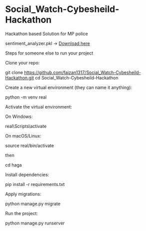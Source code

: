 # Social_Watch-Cybesheild-Hackathon
Hackathon based Solution for MP police

sentiment_analyzer.pkl → [Download here](https://drive.google.com/file/d/1RgnEZ_HbqgFf2eBwpB0J4ZYDYAw8zXzr/view?usp=sharing)


Steps for someone else to run your project

Clone your repo:

git clone https://github.com/faizan1317/Social_Watch-Cybesheild-Hackathon.git
cd Social_Watch-Cybesheild-Hackathon


Create a new virtual environment (they can name it anything):

python -m venv real


Activate the virtual environment:

On Windows:

real\Scripts\activate    


On macOS/Linux:

source real/bin/activate

then 

cd haga


Install dependencies:

pip install -r requirements.txt


Apply migrations:

python manage.py migrate


Run the project:

python manage.py runserver
